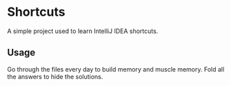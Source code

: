 # Shortcuts

A simple project used to learn IntelliJ IDEA shortcuts.

## Usage
Go through the files every day to build memory and muscle memory.
Fold all the answers to hide the solutions.
